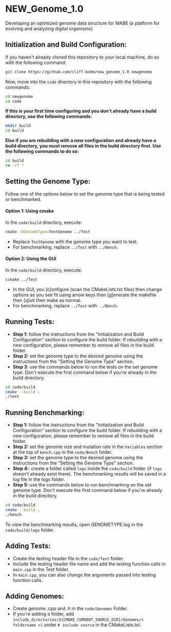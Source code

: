 # NEW_Genome_1.0
Developing an optimized genome data structure for MABE (a platform for evolving and analyzing digital organisms)


## Initialization and Build Configuration:
If you haven't already cloned this repository to your local machine, do so with the following command:
```sh
git clone https://github.com/cliff-bohm/new_genome_1.0 newgenome
```
Now, move into the `code` directory in this repository with the following commands:
```sh
cd newgenome
cd code
```
**If this is your first time configuring and you don't already have a build directory, use the following commands:**
```sh
mkdir build
cd build
```
**Else if you are rebuilding with a new configuration and already have a build directory, you must remove all files in the build directory first. Use the following commands to do so:**
```sh
cd build
rm -rf *
```

## Setting the Genome Type:
Follow one of the options below to set the genome type that is being tested or benchmarked. 

#### Option 1: Using cmake
In the `code/build` directory, execute:
```sh
cmake -DGenomeType=TestGenome ../Test
```
- Replace `TestGenome` with the genome type you want to test.
- For benchmarking, replace `../Test` with `../Bench`.

#### Option 2: Using the GUI
In the `code/build` directory, execute:
```sh
ccmake ../Test
```
- In the GUI, you [c]onfigure (scan the CMakeLists.txt files) then change options as you see fit using arrow keys then [g]enerate the makefile then [q]uit then make as normal.
- For benchmarking, replace `../Test` with `../Bench`.

## Running Tests:
- **Step 1:** follow the instructions from the "Initialization and Build Configuration" section to configure the build folder. If rebuilding with a new configuration, please remember to remove all files in the build folder.
- **Step 2:** set the genome type to the desired genome using the instructions from the "Setting the Genome Type" section. 
- **Step 3**: use the commands below to run the tests on the set genome type. Don't execute the first command below if you're already in the build directory.
```sh
cd code/build                 
cmake --build .
./test
```

## Running Benchmarking:
- **Step 1:** follow the instructions from the "Initialization and Build Configuration" section to configure the build folder. If rebuilding with a new configuration, please remember to remove all files in the build folder.
- **Step 2:** set the genome size and mutation rate in the `Variables` section at the top of `bench.cpp` in the `code/Bench` folder. 
- **Step 3:** set the genome type to the desired genome using the instructions from the "Setting the Genome Type" section. 
- **Step 4:**: create a folder called `logs` inside the `code/build` folder (if `logs` doesn't already exist there). The benchmarking results will be saved in a log file in the logs folder.
- **Step 5:** use the commands below to run benchmarking on the set genome type. Don't execute the first command below if you're already in the build directory.
```sh
cd code/build
cmake --build .
./bench
```
To view the benchmarking results, open GENOMETYPE.log in the `code/build/logs` folder.

## Adding Tests:
- Create the testing header file in the `code/Test` folder.
- Include the testing header file name and add the testing function calls in `main.cpp` in the Test folder. 
- In `main.cpp`, you can also change the arguments passed into testing function calls.

## Adding Genomes:
- Create genome .cpp and .h in the `code/Genomes` Folder.
- If you're adding a folder, add `include_directories(${CMAKE_CURRENT_SOURCE_DIR}/Genomes/< foldername >)` under `# include source` in the CMakeLists.txt.
